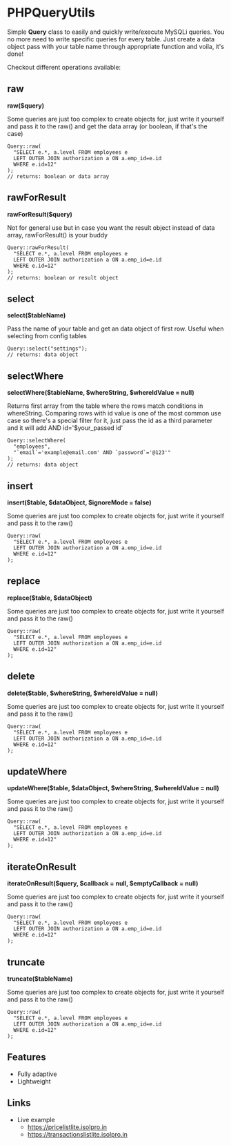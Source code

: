 # PHPQueryUtils
Simple <b>Query</b> class to easily and quickly write/execute MySQLi queries. You no more need to write specific queries for every table. Just create a data object pass with your table name through appropriate function and voila, it's done!  
  
Checkout different operations available:


## raw
**raw($query)**  

Some queries are just too complex to create objects for, just write it yourself and pass it to the raw() and get the data array (or boolean, if that's the case)

    Query::raw(
      "SELECT e.*, a.level FROM employees e
      LEFT OUTER JOIN authorization a ON a.emp_id=e.id
      WHERE e.id=12"
    );
    // returns: boolean or data array

## rawForResult
**rawForResult($query)**  

Not for general use but in case you want the result object instead of data array, rawForResult() is your buddy

    Query::rawForResult(
      "SELECT e.*, a.level FROM employees e
      LEFT OUTER JOIN authorization a ON a.emp_id=e.id
      WHERE e.id=12"
    );
    // returns: boolean or result object

## select
**select($tableName)**  

Pass the name of your table and get an data object of first row. Useful when selecting from config tables

    Query::select("settings");
    // returns: data object

## selectWhere
**selectWhere($tableName, $whereString, $whereIdValue = null)**  

Returns first array from the table where the rows match conditions in whereString. Comparing rows with id value is one of the most common use case so there's a special filter for it, just pass the id as a third parameter and it will add AND id='$your_passed id'

    Query::selectWhere(
      "employees",
      "`email`='example@email.com' AND `password`='@123'"
    );
    // returns: data object

## insert
**insert($table, $dataObject, $ignoreMode = false)**  

Some queries are just too complex to create objects for, just write it yourself and pass it to the raw()

    Query::raw(
      "SELECT e.*, a.level FROM employees e
      LEFT OUTER JOIN authorization a ON a.emp_id=e.id
      WHERE e.id=12"
    );

## replace
**replace($table, $dataObject)**  

Some queries are just too complex to create objects for, just write it yourself and pass it to the raw()

    Query::raw(
      "SELECT e.*, a.level FROM employees e
      LEFT OUTER JOIN authorization a ON a.emp_id=e.id
      WHERE e.id=12"
    );

## delete
**delete($table, $whereString, $whereIdValue = null)**  

Some queries are just too complex to create objects for, just write it yourself and pass it to the raw()

    Query::raw(
      "SELECT e.*, a.level FROM employees e
      LEFT OUTER JOIN authorization a ON a.emp_id=e.id
      WHERE e.id=12"
    );

## updateWhere
**updateWhere($table, $dataObject, $whereString, $whereIdValue = null)**  

Some queries are just too complex to create objects for, just write it yourself and pass it to the raw()

    Query::raw(
      "SELECT e.*, a.level FROM employees e
      LEFT OUTER JOIN authorization a ON a.emp_id=e.id
      WHERE e.id=12"
    );

## iterateOnResult
**iterateOnResult($query, $callback = null, $emptyCallback = null)**  

Some queries are just too complex to create objects for, just write it yourself and pass it to the raw()

    Query::raw(
      "SELECT e.*, a.level FROM employees e
      LEFT OUTER JOIN authorization a ON a.emp_id=e.id
      WHERE e.id=12"
    );

## truncate
**truncate($tableName)**  

Some queries are just too complex to create objects for, just write it yourself and pass it to the raw()

    Query::raw(
      "SELECT e.*, a.level FROM employees e
      LEFT OUTER JOIN authorization a ON a.emp_id=e.id
      WHERE e.id=12"
    );

## Features

 - Fully adaptive
 - Lightweight

## Links
 - Live example
   - https://pricelistlite.isolpro.in
    - https://transactionslistlite.isolpro.in

